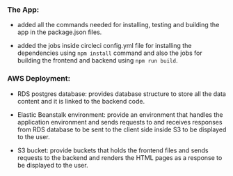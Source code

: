 ### The App:
- added all the commands needed for installing, testing and building the app in the package.json files.

- added the jobs inside circleci config.yml file for installing the dependencies using `npm install` command and also the jobs for building the frontend and backend using `npm run build`.

### AWS Deployment:
- RDS postgres database: provides database structure to store all the data content and it is linked to the backend code.

- Elastic Beanstalk environment: provide an environment that handles the application environment and sends requests to and receives responses from RDS database to be sent to the client side inside S3 to be displayed to the user.

- S3 bucket: provide buckets that holds the frontend files and sends requests to the backend and renders the HTML pages as a response to be displayed to the user.
